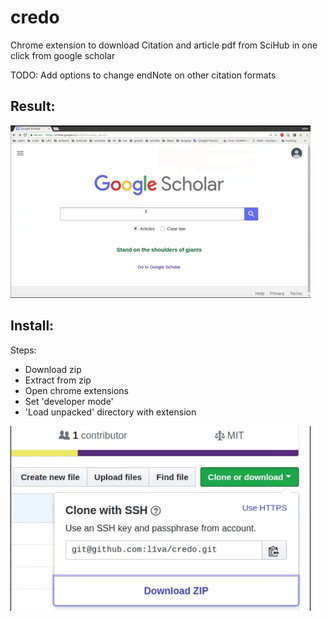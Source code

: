 credo
===============
Chrome extension to download Citation and article pdf from SciHub in one click from google scholar 

TODO: 
Add options to change endNote on other citation formats

Result:
-----
![Result gif](gifs/result.gif)

Install:
-----
Steps:
* Download zip
* Extract from zip
* Open chrome extensions
* Set 'developer mode'
* 'Load unpacked' directory with extension

![Installation gif](gifs/install.gif)
